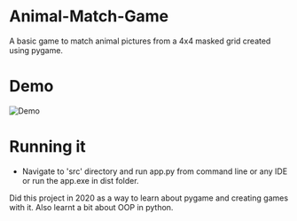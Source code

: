 # Animal-Match-Game
A basic game to match animal pictures from a 4x4  masked grid created using pygame. 

# Demo 
![Demo](https://user-images.githubusercontent.com/51918054/120809414-a70ecb00-c567-11eb-98e4-d42944a6436e.gif)

# Running it
- Navigate to 'src' directory and run app.py from command line or any IDE or run the app.exe in dist folder.

Did this project in 2020 as a way to learn about pygame and creating games with it. Also learnt a bit about OOP in python.